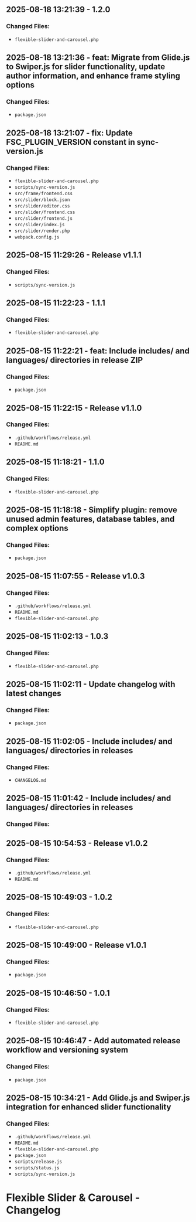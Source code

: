 ## 2025-08-18 13:21:39 - 1.2.0

### Changed Files:
- `flexible-slider-and-carousel.php`

## 2025-08-18 13:21:36 - feat: Migrate from Glide.js to Swiper.js for slider functionality, update author information, and enhance frame styling options

### Changed Files:
- `package.json`

## 2025-08-18 13:21:07 - fix: Update FSC_PLUGIN_VERSION constant in sync-version.js

### Changed Files:
- `flexible-slider-and-carousel.php`
- `scripts/sync-version.js`
- `src/frame/frontend.css`
- `src/slider/block.json`
- `src/slider/editor.css`
- `src/slider/frontend.css`
- `src/slider/frontend.js`
- `src/slider/index.js`
- `src/slider/render.php`
- `webpack.config.js`

## 2025-08-15 11:29:26 - Release v1.1.1

### Changed Files:
- `scripts/sync-version.js`

## 2025-08-15 11:22:23 - 1.1.1

### Changed Files:
- `flexible-slider-and-carousel.php`

## 2025-08-15 11:22:21 - feat: Include includes/ and languages/ directories in release ZIP

### Changed Files:
- `package.json`

## 2025-08-15 11:22:15 - Release v1.1.0

### Changed Files:
- `.github/workflows/release.yml`
- `README.md`

## 2025-08-15 11:18:21 - 1.1.0

### Changed Files:
- `flexible-slider-and-carousel.php`

## 2025-08-15 11:18:18 - Simplify plugin: remove unused admin features, database tables, and complex options

### Changed Files:
- `package.json`

## 2025-08-15 11:07:55 - Release v1.0.3

### Changed Files:
- `.github/workflows/release.yml`
- `README.md`
- `flexible-slider-and-carousel.php`

## 2025-08-15 11:02:13 - 1.0.3

### Changed Files:
- `flexible-slider-and-carousel.php`

## 2025-08-15 11:02:11 - Update changelog with latest changes

### Changed Files:
- `package.json`

## 2025-08-15 11:02:05 - Include includes/ and languages/ directories in releases

### Changed Files:
- `CHANGELOG.md`

## 2025-08-15 11:01:42 - Include includes/ and languages/ directories in releases

### Changed Files:

## 2025-08-15 10:54:53 - Release v1.0.2

### Changed Files:
- `.github/workflows/release.yml`
- `README.md`

## 2025-08-15 10:49:03 - 1.0.2

### Changed Files:
- `flexible-slider-and-carousel.php`

## 2025-08-15 10:49:00 - Release v1.0.1

### Changed Files:
- `package.json`

## 2025-08-15 10:46:50 - 1.0.1

### Changed Files:
- `flexible-slider-and-carousel.php`

## 2025-08-15 10:46:47 - Add automated release workflow and versioning system

### Changed Files:
- `package.json`

## 2025-08-15 10:34:21 - Add Glide.js and Swiper.js integration for enhanced slider functionality

### Changed Files:
- `.github/workflows/release.yml`
- `README.md`
- `flexible-slider-and-carousel.php`
- `package.json`
- `scripts/release.js`
- `scripts/status.js`
- `scripts/sync-version.js`

# Flexible Slider & Carousel - Changelog
